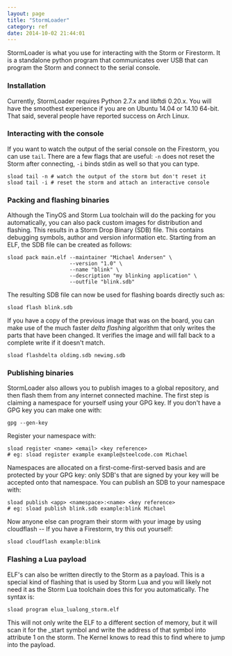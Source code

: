 ```yaml
---
layout: page
title: "StormLoader"
category: ref
date: 2014-10-02 21:44:01
---
```


StormLoader is what you use for interacting with the Storm or Firestorm. It is a standalone python program that communicates over USB that can program the Storm and connect to the serial console.

### Installation

Currently, StormLoader requires Python 2.7.x and libftdi 0.20.x. You will have the smoothest experience if you are on Ubuntu 14.04 or 14.10 64-bit. That said, several people have reported success on Arch Linux.

### Interacting with the console

If you want to watch the output of the serial console on the Firestorm, you can use `tail`. There are a few flags that are useful: `-n` does not reset the Storm after connecting, `-i` binds stdin as well so that you can type.

```
sload tail -n # watch the output of the storm but don't reset it
sload tail -i # reset the storm and attach an interactive console
```

### Packing and flashing binaries

Although the TinyOS and Storm Lua toolchain will do the packing for you automatically, you can also pack custom images for distribution and flashing. This results in a Storm Drop Binary (SDB) file. This contains debugging symbols, author and version information etc. Starting from an ELF, the SDB file can be created as follows:

```
sload pack main.elf --maintainer "Michael Andersen" \
                    --version "1.0" \
                    --name "blink" \
                    --description "my blinking application" \
                    --outfile "blink.sdb"
```

The resulting SDB file can now be used for flashing boards directly such as:

```
sload flash blink.sdb
```

If you have a copy of the previous image that was on the board, you can make use of the much faster *delta flashing* algorithm that only writes the parts that have been changed. It verifies the image and will fall back to a complete write if it doesn't match.

```
sload flashdelta oldimg.sdb newimg.sdb
```

### Publishing binaries

StormLoader also allows you to publish images to a global repository, and then flash them from any internet connected machine. The
first step is claiming a namespace for yourself using your GPG key. If you don't have a GPG key you can make one with:

```
gpg --gen-key
```

Register your namespace with:

```
sload register <name> <email> <key reference>
# eg: sload register example example@steelcode.com Michael
```

Namespaces are allocated on a first-come-first-served basis and are protected by your GPG key: only SDB's that are signed by your key will be accepted onto that namespace. You can publish an SDB to your namespace with:
```
sload publish <app> <namespace>:<name> <key reference>
# eg: sload publish blink.sdb example:blink Michael
```

Now anyone else can program their storm with your image by using cloudflash -- If you have a Firestorm, try this out yourself:

```
sload cloudflash example:blink
```

### Flashing a Lua payload

ELF's can also be written directly to the Storm as a payload. This is a special kind of flashing that is used by Storm Lua and you will likely not need it as the Storm Lua toolchain does this for you automatically. The syntax is:

```
sload program elua_lualong_storm.elf
```

This will not only write the ELF to a different section of memory, but it will scan it for the _start symbol and write the address of that symbol into attribute 1 on the storm. The Kernel knows to read this to find where to jump into the payload.
